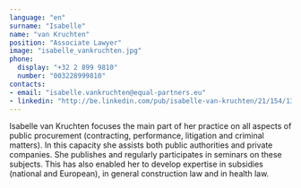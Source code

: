 ```yaml
---
language: "en"
surname: "Isabelle"
name: "van Kruchten"
position: "Associate Lawyer"
image: "isabelle_vankruchten.jpg"
phone:
  display: "+32 2 899 9810"
  number: "003228999810"
contacts:
- email: "isabelle.vankruchten@equal-partners.eu"
- linkedin: "http://be.linkedin.com/pub/isabelle-van-kruchten/21/154/13a/en"
---
```

Isabelle van Kruchten focuses the main part of her practice on all aspects of public procurement (contracting, performance, litigation and criminal matters). In this capacity she assists both public authorities and private companies. She publishes and regularly participates in seminars on these subjects. This has also enabled her to develop expertise in subsidies (national and European), in general construction law and in health law.
